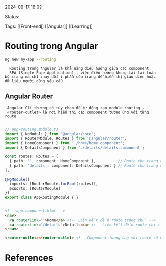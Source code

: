 
2024-09-17 16:09

Status:

Tags: [[Front-end]] [[Angular]] [[Learning]]
# Routing trong Angular
```bash
ng new my-app --routing

```

      Routing trong Angular là khả năng điều hướng giữa các component.
      SPA (Single Page Application) , việc điều hướng khong tải lại toàn bộ trang mà chỉ thay đổi 1 phần của trang để hiển thị giao diện hoặc dữ liệu người dùng yêu cầu
## Angular Router 
     Angular Cli thường có tùy chọn để tự động tạo module routing .
     <router-outlet> là nơi hiển thị các component tương ứng với từng route


```typescript 

// app-routing.module.ts
import { NgModule } from '@angular/core';
import { RouterModule, Routes } from '@angular/router';
import { HomeComponent } from './home/home.component';
import { DetailsComponent } from './details/details.component';

const routes: Routes = [
  { path: '', component: HomeComponent },          // Route cho trang chủ
  { path: 'details', component: DetailsComponent } // Route cho trang chi tiết
];

@NgModule({
  imports: [RouterModule.forRoot(routes)],
  exports: [RouterModule]
})
export class AppRoutingModule { }

```

```html

<!-- app.component.html -->
<nav>
  <a routerLink="">Home</a> <!-- Liên kết đến route trang chủ -->
  <a routerLink="/details">Details</a> <!-- Liên kết đến route chi tiết -->
</nav>

<router-outlet></router-outlet> <!-- Component tương ứng với route sẽ hiển thị tại đây -->

```











# References





